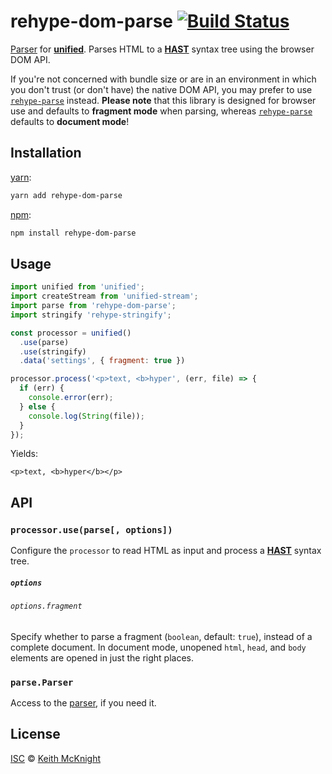 # rehype-dom-parse [![Build Status][travis-badge]][travis]

[Parser][] for [**unified**][unified]. Parses HTML to a [**HAST**][hast] syntax tree using the
browser DOM API.

If you're not concerned with bundle size or are in an environment in which you don't trust (or don't
have) the native DOM API, you may prefer to use [`rehype-parse`][rehype-parse] instead.
**Please note** that this library is designed for browser use and defaults to **fragment mode** when
parsing, whereas [`rehype-parse`][rehype-parse] defaults to **document mode**!

## Installation

[yarn][]:

```bash
yarn add rehype-dom-parse
```

[npm][]:

```bash
npm install rehype-dom-parse
```

## Usage

```js
import unified from 'unified';
import createStream from 'unified-stream';
import parse from 'rehype-dom-parse';
import stringify 'rehype-stringify';

const processor = unified()
  .use(parse)
  .use(stringify)
  .data('settings', { fragment: true })

processor.process('<p>text, <b>hyper', (err, file) => {
  if (err) {
    console.error(err);
  } else {
    console.log(String(file));
  }
});
```

Yields:

```
<p>text, <b>hyper</b></p>
```

## API

### `processor.use(parse[, options])`

Configure the `processor` to read HTML as input and process a
[**HAST**][hast] syntax tree.

##### `options`

###### `options.fragment`

Specify whether to parse a fragment (`boolean`, default: `true`), instead of a complete document.
In document mode, unopened `html`, `head`, and `body` elements are opened in just the right places.

### `parse.Parser`

Access to the [parser][], if you need it.

## License

[ISC][license] © [Keith McKnight][author]

<!-- Definitions -->

[travis-badge]: https://img.shields.io/travis/kmck/rehype-dom-parse.svg

[travis]: https://travis-ci.org/kmck/rehype-dom-parse

[yarn]: https://yarnpkg.com/lang/en/docs/install

[npm]: https://docs.npmjs.com/cli/install

[license]: LICENSE

[author]: https://keith.mcknig.ht

[unified]: https://github.com/unifiedjs/unified

[processor]: https://github.com/rehypejs/rehype/blob/master/packages/rehype

[hast]: https://github.com/syntax-tree/hast

[parser]: https://github.com/unifiedjs/unified#processorparser

[rehype-parse]: https://github.com/rehypejs/rehype/tree/master/packages/rehype-parse

